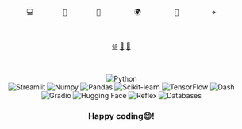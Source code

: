 <pre align=center>
 
   
💻       🚀       🤖        🌍        🔭        ✈️


</pre>

<div align=center>
  <a href="https://albertniyonsenga.com"> 🌐</a> 
  <a href="mailto:albertniyon@gmail.com">📧</a> 
  <a href="https://www.linkedin.com/in/albertniyonsenga/">💼</a>
</div>
<br>
<br>

<div align=center>
    
  ![Python](https://img.shields.io/badge/-Python-3776AB?logo=python&logoColor=white)  
  ![Streamlit](https://img.shields.io/badge/-Streamlit-FF4B8B?logo=streamlit&logoColor=white) 
  ![Numpy](https://img.shields.io/badge/-Numpy-013243?logo=numpy&logoColor=white)
  ![Pandas](https://img.shields.io/badge/-Pandas-150458?logo=pandas&logoColor=white)
  ![Scikit-learn](https://img.shields.io/badge/-Scikit--Learn-F7931E?logo=scikit-learn&logoColor=white)
  ![TensorFlow](https://img.shields.io/badge/-TensorFlow-FF6F00?logo=tensorflow&logoColor=white)
  ![Dash](https://img.shields.io/badge/-Dash-000000?logo=plotly&logoColor=white)
  ![Gradio](https://img.shields.io/badge/-Gradio-2A2A2A?logo=gradio&logoColor=white)
  ![Hugging Face](https://img.shields.io/badge/-Hugging%20Face-FF61A6?logo=huggingface&logoColor=white)
  ![Reflex](https://img.shields.io/badge/-Reflex-4B5D16?logo=reflex&logoColor=white)
  ![Databases](https://img.shields.io/badge/-Databases-005C9C?logo=oracle&logoColor=white)
</div>

<div align=center>
<h3> Happy coding😊!</h3>
</div>
